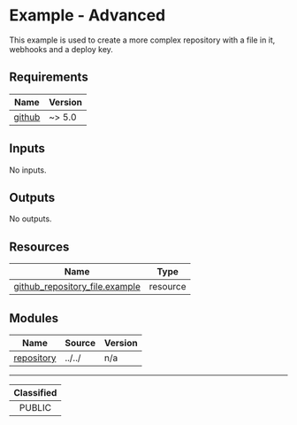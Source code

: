 # Example - Advanced

This example is used to create a more complex repository with a file in it, webhooks and a deploy key.

<!-- BEGIN_TF_DOCS -->
## Requirements

| Name | Version |
|------|---------|
| <a name="requirement_github"></a> [github](#requirement\_github) | ~> 5.0 |

## Inputs

No inputs.

## Outputs

No outputs.

## Resources

| Name | Type |
|------|------|
| [github_repository_file.example](https://registry.terraform.io/providers/integrations/github/latest/docs/resources/repository_file) | resource |

## Modules

| Name | Source | Version |
|------|--------|---------|
| <a name="module_repository"></a> [repository](#module\_repository) | ../../ | n/a |
<!-- END_TF_DOCS -->
_______________
| Classified  |
| :---------: |
|   PUBLIC    |